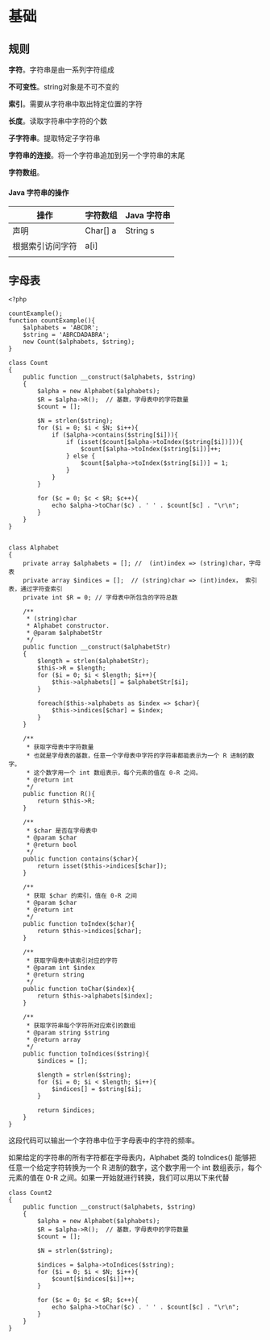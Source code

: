 # 基础

## 规则

**字符**。字符串是由一系列字符组成

**不可变性**。string对象是不可不变的

**索引**。需要从字符串中取出特定位置的字符

**长度**。读取字符串中字符的个数

**子字符串**。提取特定子字符串

**字符串的连接**。将一个字符串追加到另一个字符串的末尾

**字符数组**。

#### Java 字符串的操作

| 操作             | 字符数组 | Java 字符串 |
| ---------------- | -------- | ----------- |
| 声明             | Char[] a | String s    |
| 根据索引访问字符 | a[i]     |             |
|                  |          |             |

## 字母表

```
<?php

countExample();
function countExample(){
    $alphabets = 'ABCDR';
    $string = 'ABRCDADABRA';
    new Count($alphabets, $string);
}

class Count
{
    public function __construct($alphabets, $string)
    {
        $alpha = new Alphabet($alphabets);
        $R = $alpha->R();  // 基数，字母表中的字符数量
        $count = [];

        $N = strlen($string);
        for ($i = 0; $i < $N; $i++){
            if ($alpha->contains($string[$i])){
                if (isset($count[$alpha->toIndex($string[$i])])){
                    $count[$alpha->toIndex($string[$i])]++;
                } else {
                    $count[$alpha->toIndex($string[$i])] = 1;
                }
            }
        }

        for ($c = 0; $c < $R; $c++){
            echo $alpha->toChar($c) . ' ' . $count[$c] . "\r\n";
        }
    }
}


class Alphabet
{
    private array $alphabets = []; //  (int)index => (string)char，字母表
    private array $indices = [];  // (string)char => (int)index， 索引表，通过字符查索引
    private int $R = 0; // 字母表中所包含的字符总数

    /**
     * (string)char
     * Alphabet constructor.
     * @param $alphabetStr
     */
    public function __construct($alphabetStr)
    {
        $length = strlen($alphabetStr);
        $this->R = $length;
        for ($i = 0; $i < $length; $i++){
            $this->alphabets[] = $alphabetStr[$i];
        }

        foreach($this->alphabets as $index => $char){
            $this->indices[$char] = $index;
        }
    }

    /**
     * 获取字母表中字符数量
     * 也就是字母表的基数，任意一个字母表中字符的字符串都能表示为一个 R 进制的数字。
     * 这个数字用一个 int 数组表示，每个元素的值在 0-R 之间。
     * @return int
     */
    public function R(){
        return $this->R;
    }

    /**
     * $char 是否在字母表中
     * @param $char
     * @return bool
     */
    public function contains($char){
        return isset($this->indices[$char]);
    }

    /**
     * 获取 $char 的索引，值在 0-R 之间
     * @param $char
     * @return int
     */
    public function toIndex($char){
        return $this->indices[$char];
    }

    /**
     * 获取字母表中该索引对应的字符
     * @param int $index
     * @return string
     */
    public function toChar($index){
        return $this->alphabets[$index];
    }

    /**
     * 获取字符串每个字符所对应索引的数组
     * @param string $string
     * @return array
     */
    public function toIndices($string){
        $indices = [];

        $length = strlen($string);
        for ($i = 0; $i < $length; $i++){
            $indices[] = $string[$i];
        }

        return $indices;
    }
}
```

这段代码可以输出一个字符串中位于字母表中的字符的频率。

如果给定的字符串的所有字符都在字母表内，Alphabet 类的 toIndices() 能够把任意一个给定字符转换为一个 R 进制的数字，这个数字用一个 int 数组表示，每个元素的值在 0-R 之间。如果一开始就进行转换，我们可以用以下来代替

```
class Count2
{
    public function __construct($alphabets, $string)
    {
        $alpha = new Alphabet($alphabets);
        $R = $alpha->R();  // 基数，字母表中的字符数量
        $count = [];

        $N = strlen($string);

        $indices = $alpha->toIndices($string);
        for ($i = 0; $i < $N; $i++){
            $count[$indices[$i]]++;
        }

        for ($c = 0; $c < $R; $c++){
            echo $alpha->toChar($c) . ' ' . $count[$c] . "\r\n";
        }
    }
}
```

